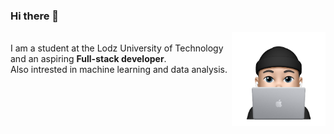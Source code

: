 <!-- ### Hi there 👋

I am a student at the Lodz University of Technology and an aspiring <b>Full-stack developer</b>.<br> 
Also intrested in machine learning and data analysis.
<!--
**oskarolaszczyk/oskarolaszczyk** is a ✨ _special_ ✨ repository because its `README.md` (this file) appears on your GitHub profile.

Here are some ideas to get you started:

- 🔭 I’m currently working on ...
- 🌱 I’m currently learning ...
- 👯 I’m looking to collaborate on ...
- 🤔 I’m looking for help with ...
- 💬 Ask me about ...
- 📫 How to reach me: ...
- 😄 Pronouns: ...
- ⚡ Fun fact: ...
--> 


### Hi there 👋
<img align="right" src="memoji.png" width="150" height="150" style="margin:0">

<br>I am a student at the Lodz University of Technology
and an aspiring <b>Full-stack developer</b>.<br>
Also intrested in machine learning and data analysis.


<!--
**oskarolaszczyk/oskarolaszczyk** is a ✨ _special_ ✨ repository because its `README.md` (this file) appears on your GitHub profile.

Here are some ideas to get you started:

- 🔭 I’m currently working on ...
- 🌱 I’m currently learning ...
- 👯 I’m looking to collaborate on ...
- 🤔 I’m looking for help with ...
- 💬 Ask me about ...
- 📫 How to reach me: ...
- 😄 Pronouns: ...
- ⚡ Fun fact: ...
-->

